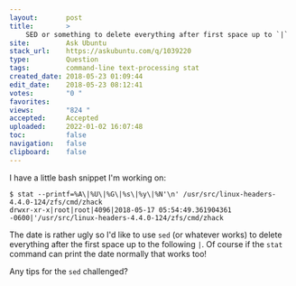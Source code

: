 ```yaml
---
layout:       post
title:        >
    SED or something to delete everything after first space up to `|`
site:         Ask Ubuntu
stack_url:    https://askubuntu.com/q/1039220
type:         Question
tags:         command-line text-processing stat
created_date: 2018-05-23 01:09:44
edit_date:    2018-05-23 08:12:41
votes:        "0 "
favorites:    
views:        "824 "
accepted:     Accepted
uploaded:     2022-01-02 16:07:48
toc:          false
navigation:   false
clipboard:    false
---
```


I have a little bash snippet I'm working on:

``` 
$ stat --printf=%A\|%U\|%G\|%s\|%y\|%N'\n' /usr/src/linux-headers-4.4.0-124/zfs/cmd/zhack
drwxr-xr-x|root|root|4096|2018-05-17 05:54:49.361904361 -0600|'/usr/src/linux-headers-4.4.0-124/zfs/cmd/zhack

```

The date is rather ugly so I'd like to use `sed` (or whatever works) to delete everything after the first space up to the following `|`. Of course if the `stat` command can print the date normally that works too!

Any tips for the `sed` challenged?

